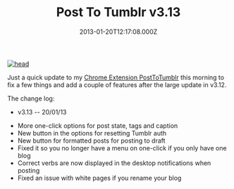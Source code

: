 ﻿---
coverImage: /images/fallback-post-header.png
date: "2013-01-20T12:17:08.000Z"
tags:
  - chrome
  - extension
  - haxe
  - html
  - javascript
title: Post To Tumblr v3.13
oldUrl: /post-to-tumbr/post-to-tumblr-v3-13
---

[![head](https://www.mikecann.blog/wp-content/uploads/2013/01/head2.png)](/posts/post-to-tumblr-v3-13/attachment/head-7/)

Just a quick update to my [Chrome Extension PostToTumblr](https://chrome.google.com/webstore/detail/post-to-tumblr/dbpicbbcpanckagpdjflgojlknomoiah?hl=en) this morning to fix a few things and add a couple of features after the large update in v3.12.

<!-- more -->

The change log:

- v3.13 -- 20/01/13

* More one-click options for post state, tags and caption
* New button in the options for resetting Tumblr auth
* New button for formatted posts for posting to draft
* Fixed it so you no longer have a menu on one-click if you only have one blog
* Correct verbs are now displayed in the desktop notifications when posting
* Fixed an issue with white pages if you rename your blog
